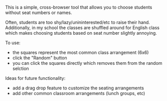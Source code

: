 This is a simple, cross-browser tool that allows you to choose students without seat numbers or names.

Often, students are too shy/lazy/unininterested/etc to raise their hand.
Additionally, in my school the classes are shuffled around for English class which makes choosing students based on seat number slightly annoying. 

To use:
* the squares represent the most common class arrangement (6x6)
* click the "Random" button
* you can click the squares directly which removes them from the random selction

Ideas for future functionality:
* add a drag drop feature to customize the seating arrangements
* add other common classroom arrangements (lunch groups, etc)

